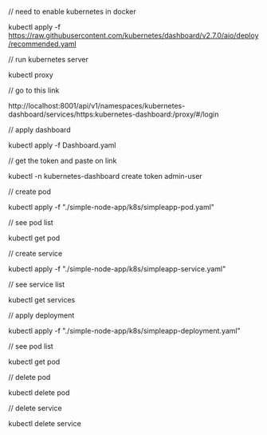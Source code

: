 // need to enable kubernetes in docker

kubectl apply -f https://raw.githubusercontent.com/kubernetes/dashboard/v2.7.0/aio/deploy/recommended.yaml

// run kubernetes server

kubectl proxy

// go to this link

http://localhost:8001/api/v1/namespaces/kubernetes-dashboard/services/https:kubernetes-dashboard:/proxy/#/login

// apply dashboard

kubectl apply -f Dashboard.yaml

// get the token and paste on link

kubectl -n kubernetes-dashboard create token admin-user

// create pod

kubectl apply -f "./simple-node-app/k8s/simpleapp-pod.yaml"

// see pod list

kubectl get pod

// create service

kubectl apply -f "./simple-node-app/k8s/simpleapp-service.yaml"

// see service list

kubectl get services

// apply deployment

kubectl apply -f "./simple-node-app/k8s/simpleapp-deployment.yaml"

// see pod list

kubectl get pod

// delete pod

kubectl delete pod <pod-name>

// delete service

kubectl delete service <service-name>
